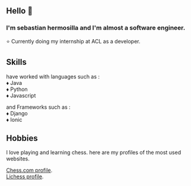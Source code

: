 ## Hello 👋
 
 ### I'm sebastian hermosilla and I'm almost a software engineer.

 ⭐ Currently doing my internship at ACL as a developer.

## Skills

 have worked with languages such as : <br>
 ♦️ Java <br>
 ♦️ Python <br>
 ♦️ Javascript <br>

 and Frameworks such as : <br>
 ♦️ Django <br>
 ♦️ Ionic <br>

## Hobbies

 I love playing and learning chess. here are my profiles of the most used websites.

 [Chess.com profile](https://www.chess.com/member/indiapaleale1/). <br>
 [Lichess profile](https://lichess.org/@/shopelier1/).

